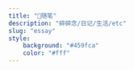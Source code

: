 ```yaml
---
title: "📓随笔"
description: "碎碎念/日记/生活/etc"
slug: "essay"
style:
    background: "#459fca"
    color: "#fff"
---
```


